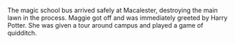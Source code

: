 The magic school bus arrived safely at Macalester, destroying the main lawn in the process.
Maggie got off and was immediately greeted by Harry Potter.
She was given a tour around campus and played a game of quidditch.
